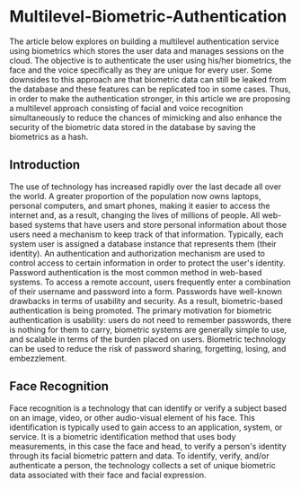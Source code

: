# Multilevel-Biometric-Authentication

The article below explores on building a multilevel authentication service using biometrics which stores the user data and manages sessions on the cloud. The objective is to authenticate the user using his/her biometrics, the face and the voice specifically as they are unique for every user. Some downsides to this approach are that biometric data can still be leaked from the database and these features can be replicated too in some cases. Thus, in order to make the authentication stronger, in this article we are proposing a multilevel approach consisting of facial and voice recognition simultaneously to reduce the chances of mimicking and also enhance the security of the biometric data stored in the database by saving the biometrics as a hash.

## Introduction

The use of technology has increased rapidly over the last decade all over the world. A greater proportion of the population now owns laptops, personal computers, and smart phones, making it easier to access the internet and, as a result, changing the lives of millions of people. All web-based systems that have users and store personal information about those users need a mechanism to keep track of that information. Typically, each system user is assigned a database instance that represents them (their identity). An authentication and authorization mechanism are used to control access to certain information in order to protect the user's identity. Password authentication is the most common method in web-based systems. To access a remote account, users frequently enter a combination of their username and password into a form. Passwords have well-known drawbacks in terms of usability and security. As a result, biometric-based authentication is being promoted. The primary motivation for biometric authentication is usability: users do not need to remember passwords, there is nothing for them to carry, biometric systems are generally simple to use, and scalable in terms of the burden placed on users. Biometric technology can be used to reduce the risk of password sharing, forgetting, losing, and embezzlement.

## Face Recognition

Face recognition is a technology that can identify or verify a subject based on an image, video, or other audio-visual element of his face. This identification is typically used to gain access to an application, system, or service. It is a biometric identification method that uses body measurements, in this case the face and head, to verify a person's identity through its facial biometric pattern and data. To identify, verify, and/or authenticate a person, the technology collects a set of unique biometric data associated with their face and facial expression.


